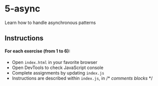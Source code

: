 # 5-async

Learn how to handle asynchronous patterns

## Instructions

#### For each exercise (from 1 to 6):

- Open `index.html` in your favorite browser
- Open DevTools to check JavaScript console
- Complete assignments by updating `index.js`
- Instructions are described within `index.js`, in /\* *comments blocks* \*/
